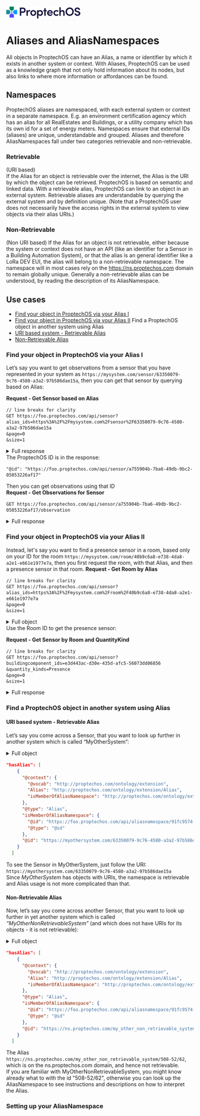 ![ProptechOS logo](../../images/ProptechOS-logotype-ex.png)
# Aliases and AliasNamespaces
All objects in ProptechOS can have an Alias, a name or identifier by which it exists in another system or context. With Aliases, ProptechOS can be used as a knowledge graph that not only hold information about its nodes, but also links to where more information or affordances can be found.

## Namespaces
ProptechOS aliases are namespaced, with each external system or context in a separate namespace. E.g. an environment certification agency which has an alias for all RealEstates and Buildings, or a utility company which has its own id for a set of energy meters. Namespaces ensure that external IDs (aliases) are unique, understandable and grouped. Aliases and therefore AliasNamespaces fall under two categories retrievable and non-retrievable.

### Retrievable
(URI based)  
If the Alias for an object is retrievable over the internet, the Alias is the URI by which the object can be retrieved. ProptechOS is based on semantic and linked data. With a retrievable alias, ProptechOS can link to an object in an external system. Retrievable aliases  are understandable by querying the external system and by definition unique. (Note that a ProptechOS user does not necessarily have the access rights in the external system to view objects via their alias URIs.)

### Non-Retrievable
(Non URI based)
If the Alias for an object is not retrievable, either because the system or context does not have an API (like an identifier for a Sensor in a Building Automation System), or that the alias is an general identifier like a LoRa DEV EUI, the alias will belong to a non-retrievable namespace. The namespace will in most cases rely on the https://ns.proptechos.com domain to remain globally unique. Generally a non-retrievable alias can be understood, by reading the description of its AliasNamespace.

## Use cases
* [Find your object in ProptechOS via your Alias I](#find-your-object-in-proptechos-via-your-alias-i)
* [Find your object in ProptechOS via your Alias II](#find-your-object-in-proptechos-via-your-alias-ii)
Find a ProptechOS object in another system using Alias
* [URI based system - Retrievable Alias](#uri-based-system---retrievable-alias)
* [Non-Retrievable Alias](#non-retrievable-alias)

### Find your object in ProptechOS via your Alias I
Let’s say you want to get observations from a sensor that you have represented in your system as `https://mysystem.com/sensor/63350079-9c76-4580-a3a2-97b586dae15a`, then you can get that sensor by querying based on Alias:

**Request - Get Sensor based on Alias**
```
// line breaks for clarity
GET https://foo.proptechos.com/api/sensor?
alias_ids=https%3A%2F%2Fmysystem.com%2Fsensor%2F63350079-9c76-4580-a3a2-97b586dae15a
&page=0
&size=1
```
<details>
<summary> Full response</summary>

```JSON
{
  "@context": {
    "@vocab": "https://w3id.org/rec/device"
  },
  "@type": "Sensor",
  "comment": {},
  "createdTime": "2019-04-09T13:05:18.220Z",
  "deviceMeasurementUnit": "https://w3id.org/rec/device/CubicMeter",
  "devicePlacementContext": "https://w3id.org/rec/device/SupplyAir",
  "deviceQuantityKind": "https://w3id.org/rec/core/Flow",
  "hasAlias": [
    {
      "@context": {
        "@vocab": "http://proptechos.com/ontology/extension",
        "Alias": "http://proptechos.com/ontology/extension/Alias",
        "isMemberOfAliasNamespace": "http://proptechos.com/ontology/extension/isMemberOfAliasNamespace"
      },
      "@type": "Alias",
      "isMemberOfAliasNamespace": {
        "@id": "https://foo.proptechos.com/api/aliasnamespace/91fc9574-6dbf-4bd8-9508-6ce1edeb28b2",
        "@type": "@id"
      },
      "@id": "https://mysystem.com/sensor/63350079-9c76-4580-a3a2-97b586dae15a"
    }
  ],
  "hasDeviceFunctionType": null,
  "hasSuperDevice": {
    "@id": "https://foo.proptechos.com/api/device/59f0f33b-9edd-42b8-b4c5-44d401402e46",
    "@type": "@id"
  },
  "isMountedInBuildingComponent": {
    "@id": "https://foo.proptechos.com/api/buildingcomponent/c3d8823d-1a7f-49bd-96af-89522e3549a0",
    "@type": "@id"
  },
  "@id": "https://foo.proptechos.com/api/sensor/a755904b-7ba6-49db-9bc2-05053226af17",
  "littera": null,
  "observesActuator": {
    "@id": null,
    "@type": "@id"
  },
  "popularName": null,
  "servesBuilding": {
    "@id": null,
    "@type": "@id"
  },
  "servesBuildingComponent": {
    "@id": null,
    "@type": "@id"
  },
  "source": {
    "powerSource": "CommunicationBus"
  },
  "updatedTime": "2019-06-14T13:30:08.677Z"
}

```
</details>
The ProptechOS ID is in the response:

```
"@id": "https://foo.proptechos.com/api/sensor/a755904b-7ba6-49db-9bc2-05053226af17"
```

Then you can get observations using that ID  
**Request - Get Observations for Sensor**
```
GET https://foo.proptechos.com/api/sensor/a755904b-7ba6-49db-9bc2-05053226af17/observation
```
<details>
<summary> Full response</summary>

```json
[
  {
    "observationTime": "2020-05-05T12:25:18.563Z",
    "value": 19
  },
  {
    "observationTime": "2020-05-05T12:25:35.799Z",
    "value": 19
  },
  {
    "observationTime": "2020-05-05T12:25:43.928Z",
    "value": 19
  },
  {
    "observationTime": "2020-05-05T12:26:17.196Z",
    "value": 19
  },
  {
    "observationTime": "2020-05-05T12:26:26.378Z",
    "value": 19
  },
  {
    "observationTime": "2020-05-05T12:27:36.215Z",
    "value": 19
  },
  {
    "observationTime": "2020-05-05T12:27:44.470Z",
    "value": 19
  },
  {
    "observationTime": "2020-05-05T12:28:43.718Z",
    "value": 19
  }
]
```
</details>

### Find your object in ProptechOS via your Alias II
Instead, let's say you want to find a presence sensor in a room, based only on your ID for the room `https://mysystem.com/room/40b9c6a8-e738-4da8-a2e1-e661e1977e7a`, then you first request the room, with that Alias, and then a presence sensor in that room.
**Request - Get Room by Alias**

```
// line breaks for clarity
GET https://foo.proptechos.com/api/sensor?
alias_ids=https%3A%2F%2Fmysystem.com%2Froom%2F40b9c6a8-e738-4da8-a2e1-e661e1977e7a
&page=0
&size=1
```
<details>
<summary> Full object</summary>

```json
{
  "@context": {
    "@vocab": "https://w3id.org/rec/core",
    "Room": "https://w3id.org/rec/core/Room",
    "isPartOfBuilding": "https://w3id.org/rec/core/isPartOfBuilding",
    "hasSubBuildingComponent": "https://w3id.org/rec/core/hasSubBuildingComponent",
    "hasSuperBuildingComponent": "https://w3id.org/rec/core/hasSuperBuildingComponent",
    "isPartOfStorey": "https://w3id.org/rec/core/isPartOf",
    "hasAlias": "http://proptechos.com/ontology/extension/hasAlias"
  },
  "@type": "Room",
  "comment": {},
  "createdTime": "2020-04-15T13:03:39.517Z",
  "geoReferenceOrigo": "27.88;11.72;45.41",
  "hasAlias": [
    {
      "@context": {
        "@vocab": "http://proptechos.com/ontology/extension",
        "Alias": "http://proptechos.com/ontology/extension/Alias",
        "isMemberOfAliasNamespace": "http://proptechos.com/ontology/extension/isMemberOfAliasNamespace"
      },
      "@type": "Alias",
      "isMemberOfAliasNamespace": {
        "@id": "https://foo.proptechos.com/api/aliasnamespace/91fc9574-6dbf-4bd8-9508-6ce1edeb28b2",
        "@type": "@id"
      },
      "@id": "https://mysystem.com/room/40b9c6a8-e738-4da8-a2e1-e661e1977e7a"
    }
  ],
  "hasSubBuildingComponent": {
    "@id": null,
    "@type": "@id"
  },
  "hasSuperBuildingComponent": {
    "@id": null,
    "@type": "@id"
  },
  "isPartOfBuilding": {
    "@id": "https://foo.proptechos.com/api/realestatecomponent/0c4b6fae-da27-4502-ad10-0729e45ab68a",
    "@type": "@id"
  },
  "isPartOfStorey": {
    "@id": "https://foo.proptechos.com/api/storey/efb87367-5f5e-442a-b993-c330110ec6c8",
    "@type": "@id"
  },
  "@id": "https://foo.proptechos.com/api/buildingcomponent/e3d443ac-d30e-435d-afc5-56073dd06856",
  "littera": "1009-G9",
  "popularName": null,
  "roomType": "https://w3id.org/rec/building/GroupRoom",
  "source": {},
  "updatedTime": null
}
```
</details>
Use the Room ID to get the presence sensor:

**Request - Get Sensor by Room and QuantityKind**

```
// line breaks for clarity
GET https://foo.proptechos.com/api/sensor?
buildingcomponent_ids=e3d443ac-d30e-435d-afc5-56073dd06856
&quantity_kinds=Presence
&page=0
&size=1
```
<details>
<summary> Full response</summary>

```json
{
  "@context": {
    "@vocab": "http://www.w3.org/ns/hydra/core#",
    "Sensor": "https://w3id.org/rec/device/Sensor",
    "servesBuildingComponent": "https://w3id.org/rec/core/servesBuildingComponent",
    "observesActuator": "https://w3id.org/rec/device/observesActuator",
    "hasSuperDevice": "https://w3id.org/rec/core/hasSuperDevice",
    "isMountedInBuildingComponent": "https://w3id.org/rec/core/isMountedInBuildingComponent",
    "hasAlias": "http://proptechos.com/ontology/extension/hasAlias",
    "servesBuilding": "https://w3id.org/rec/core/servesBuilding"
  },
  "@type": "Collection",
  "member": [
    {
      "@context": {
        "@vocab": "https://w3id.org/rec/device"
      },
      "@type": "Sensor",
      "comment": {},
      "createdTime": "2019-04-09T13:05:18.220Z",
      "deviceMeasurementUnit": "https://w3id.org/rec/core/Boolean",
      "devicePlacementContext": "https://w3id.org/rec/device/IndoorAir",
      "deviceQuantityKind": "https://w3id.org/rec/core/Presence",
      "hasAlias": [
        {
          "@context": {
            "@vocab": "http://proptechos.com/ontology/extension",
            "Alias": "http://proptechos.com/ontology/extension/Alias",
            "isMemberOfAliasNamespace": "http://proptechos.com/ontology/extension/isMemberOfAliasNamespace"
          },
          "@type": "Alias",
          "isMemberOfAliasNamespace": {
            "@id": "https://foo.proptechos.com/api/aliasnamespace/91fc9574-6dbf-4bd8-9508-6ce1edeb28b2",
            "@type": "@id"
          },
          "@id": "https://ns.proptechos.com/another/system/098762983"
        }
      ],
      "hasDeviceFunctionType": null,
      "hasSuperDevice": {
        "@id": "https://foo.proptechos.com/api/device/62e52874-9fa4-41a0-abb2-f4a72e65575a",
        "@type": "@id"
      },
      "isMountedInBuildingComponent": {
        "@id": "https://foo.proptechos.com/api/buildingcomponent/e3d443ac-d30e-435d-afc5-56073dd06856",
        "@type": "@id"
      },
      "@id": "https://foo.proptechos.com/api/sensor/b59d9314-bcb7-4fb6-b30c-8156584f0363",
      "littera": null,
      "observesActuator": {
        "@id": null,
        "@type": "@id"
      },
      "popularName": null,
      "servesBuilding": {
        "@id": null,
        "@type": "@id"
      },
      "servesBuildingComponent": {
        "@id": null,
        "@type": "@id"
      },
      "source": {
        "powerSource": "CommunicationBus"
      },
      "updatedTime": "2019-06-14T13:30:08.677Z"
    }
  ],
  "totalItems": 1,
  "view": {
    "@type": "PartialCollectionView"
  }
}
```
</details>

### Find a ProptechOS object in another system using Alias
#### URI based system - Retrievable Alias
Let’s say you come across a Sensor, that you want to look up further in another system which is called “MyOtherSystem”:
<details>
<summary> Full object</summary>

```json
{
  "@context": {
    "@vocab": "https://w3id.org/rec/device",
    "Sensor": "https://w3id.org/rec/device/Sensor",
    "servesBuildingComponent": "https://w3id.org/rec/core/servesBuildingComponent",
    "observesActuator": "https://w3id.org/rec/device/observesActuator",
    "hasSuperDevice": "https://w3id.org/rec/core/hasSuperDevice",
    "isMountedInBuildingComponent": "https://w3id.org/rec/core/isMountedInBuildingComponent",
    "hasAlias": "http://proptechos.com/ontology/extension/hasAlias",
    "servesBuilding": "https://w3id.org/rec/core/servesBuilding"
  },
  "@type": "Sensor",
  "comment": {},
  "createdTime": "2018-06-06T11:22:27.703Z",
  "deviceMeasurementUnit": "https://w3id.org/rec/device/Pascal",
  "devicePlacementContext": "https://w3id.org/rec/device/SupplyAir",
  "deviceQuantityKind": "https://w3id.org/rec/core/Pressure",
  "hasAlias": [
    {
      "@context": {
        "@vocab": "http://proptechos.com/ontology/extension",
        "Alias": "http://proptechos.com/ontology/extension/Alias",
        "isMemberOfAliasNamespace": "http://proptechos.com/ontology/extension/isMemberOfAliasNamespace"
      },
      "@type": "Alias",
      "isMemberOfAliasNamespace": {
        "@id": "https://foo.proptechos.com/api/aliasnamespace/91fc9574-6dbf-4bd8-9508-6ce1edeb28b2",
        "@type": "@id"
      },
      "@id": "https://myothersystem.com/63350079-9c76-4580-a3a2-97b586dae15a"
    }
  ],
  "hasDeviceFunctionType": null,
  "hasSuperDevice": {
    "@id": "https://foo.proptechos.com/api/device/1c09a986-f136-4b51-9a58-7c60a518d513",
    "@type": "@id"
  },
  "isMountedInBuildingComponent": {
    "@id": "https://foo.proptechos.com/api/buildingcomponent/00c21ecc-ef1d-4472-8def-c910fca54739",
    "@type": "@id"
  },
  "@id": "https://foo.proptechos.com/api/sensor/1af49db2-033b-4f09-b286-000452ce7519",
  "littera": null,
  "observesActuator": {
    "@id": null,
    "@type": "@id"
  },
  "popularName": null,
  "servesBuilding": {
    "@id": null,
    "@type": "@id"
  },
  "servesBuildingComponent": {
    "@id": null,
    "@type": "@id"
  },
  "source": {
    "powerSource": "CommunicationBus"
  },
  "updatedTime": "2019-06-14T13:16:15.717Z"
}
```
</details>

```json
"hasAlias": [
    {
      "@context": {
        "@vocab": "http://proptechos.com/ontology/extension",
        "Alias": "http://proptechos.com/ontology/extension/Alias",
        "isMemberOfAliasNamespace": "http://proptechos.com/ontology/extension/isMemberOfAliasNamespace"
      },
      "@type": "Alias",
      "isMemberOfAliasNamespace": {
        "@id": "https://foo.proptechos.com/api/aliasnamespace/91fc9574-6dbf-4bd8-9508-6ce1edeb28b2",
        "@type": "@id"
      },
      "@id": "https://myothersystem.com/63350079-9c76-4580-a3a2-97b586dae15a"
    }
  ]
```

To see the Sensor in MyOtherSystem, just follow the URI: `https://myothersystem.com/63350079-9c76-4580-a3a2-97b586dae15a`  
Since _MyOtherSystem_ has objects with URIs, the namespace is retrievable and Alias usage is not more complicated than that.
#### Non-Retrievable Alias
Now, let’s say you come across another Sensor, that you want to look up further in yet another system which is called _“MyOtherNonRetrievableSystem”_ (and which does not have URIs for its objects - it is not retrievable):

<details>
<summary> Full object</summary>

```json
{
  "@context": {
    "@vocab": "https://w3id.org/rec/device",
    "Sensor": "https://w3id.org/rec/device/Sensor",
    "servesBuildingComponent": "https://w3id.org/rec/core/servesBuildingComponent",
    "observesActuator": "https://w3id.org/rec/device/observesActuator",
    "hasSuperDevice": "https://w3id.org/rec/core/hasSuperDevice",
    "isMountedInBuildingComponent": "https://w3id.org/rec/core/isMountedInBuildingComponent",
    "hasAlias": "http://proptechos.com/ontology/extension/hasAlias",
    "servesBuilding": "https://w3id.org/rec/core/servesBuilding"
  },
  "@type": "Sensor",
  "comment": {},
  "createdTime": "2019-06-14T12:13:59.180Z",
  "deviceMeasurementUnit": "https://w3id.org/rec/core/Celsius",
  "devicePlacementContext": "https://w3id.org/rec/device/IndoorAir",
  "deviceQuantityKind": "https://w3id.org/rec/core/Temperature",
  "hasAlias": [
    {
      "@context": {
        "@vocab": "http://proptechos.com/ontology/extension",
        "Alias": "http://proptechos.com/ontology/extension/Alias",
        "isMemberOfAliasNamespace": "http://proptechos.com/ontology/extension/isMemberOfAliasNamespace"
      },
      "@type": "Alias",
      "isMemberOfAliasNamespace": {
        "@id": "https://foo.proptechos.com/api/aliasnamespace/91fc9574-6dbf-4bd8-9508-6ce1edeb28b2",
        "@type": "@id"
      },
      "@id": "https://ns.proptechos.com/my_other_system/508-52/62"
    }
  ],
  "hasDeviceFunctionType": null,
  "hasSuperDevice": {
    "@id": "https://foo.proptechos.com/api/device/f8c79a6b-945a-4039-baaf-519346cb68f9",
    "@type": "@id"
  },
  "isMountedInBuildingComponent": {
    "@id": "https://foo.proptechos.com/api/buildingcomponent/dd2e3c64-3eab-40a0-afbb-610efda7490e",
    "@type": "@id"
  },
  "@id": "https://foo.proptechos.com/api/sensor/a8df11d6-e0a9-4c88-a68f-00042c6b1a2a",
  "littera": null,
  "observesActuator": {
    "@id": null,
    "@type": "@id"
  },
  "popularName": null,
  "servesBuilding": {
    "@id": null,
    "@type": "@id"
  },
  "servesBuildingComponent": {
    "@id": null,
    "@type": "@id"
  },
  "source": {
    "powerSource": "CommunicationBus"
  },
  "updatedTime": "2019-06-18T10:19:56.377Z"
}
```
</details>

```json
"hasAlias": [
    {
      "@context": {
        "@vocab": "http://proptechos.com/ontology/extension",
        "Alias": "http://proptechos.com/ontology/extension/Alias",
        "isMemberOfAliasNamespace": "http://proptechos.com/ontology/extension/isMemberOfAliasNamespace"
      },
      "@type": "Alias",
      "isMemberOfAliasNamespace": {
        "@id": "https://foo.proptechos.com/api/aliasnamespace/91fc9574-6dbf-4bd8-9508-6ce1edeb28b2",
        "@type": "@id"
      },
      "@id": "https://ns.proptechos.com/my_other_non_retrievable_system/508-52/62"
    }
  ]
```

The Alias `https://ns.proptechos.com/my_other_non_retrievable_system/508-52/62`, which is on the ns.proptechos.com domain, and hence not retrievable.  
If you are familiar with MyOtherNonRetrievableSystem, you might know already what to with the id "508-52/62", otherwise you can look up the AliasNamespace to see instructions and descriptions on how to interpret the Alias.

### Setting up your AliasNamespace
